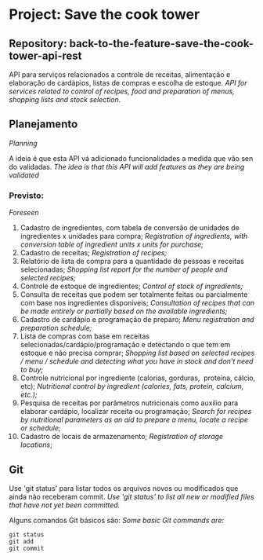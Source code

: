 # Project: Save the cook tower

##  Repository: back-to-the-feature-save-the-cook-tower-api-rest
API para serviços relacionados a controle de receitas, alimentação e elaboração de cardápios, listas de compras e escolha de estoque.
*API for services related to control of recipes, food and preparation of menus, shopping lists and stock selection.*

## Planejamento
*Planning*
 
A ideia é que esta API vá adicionado funcionalidades a medida que vão sendo validadas. 
*The idea is that this API will add features as they are being validated*

### Previsto:
*Foreseen*
 1. Cadastro de ingredientes, com tabela de conversão de unidades de ingredientes x unidades para compra;
 *Registration of ingredients, with conversion table of ingredient units x units for purchase;*
 2. Cadastro de receitas;
 *Registration of recipes;*
 3. Relatório de lista de compra para a quantidade de pessoas e receitas selecionadas;
 *Shopping list report for the number of people and selected recipes;*
 4. Controle de estoque de ingredientes;
 *Control of stock of ingredients;*
 5. Consulta de receitas que podem ser totalmente feitas ou parcialmente com base nos ingredientes disponíveis;
 *Consultation of recipes that can be made entirely or partially based on the available ingredients;*
 6. Cadastro de cardápio e programação de preparo;
 *Menu registration and preparation schedule;*
 7. Lista de compras com base em receitas selecionadas/cardápio/programação e detectando o que tem em estoque e não precisa comprar;
 *Shopping list based on selected recipes / menu / schedule and detecting what you have in stock and don't need to buy;*
 8. Controle nutricional por ingrediente (calorias, gorduras,  proteína, cálcio, etc);
*Nutritional control by ingredient (calories, fats, protein, calcium, etc.);*
 9. Pesquisa de receitas por parâmetros nutricionais como auxilio para elaborar cardápio, localizar receita ou programação;
 *Search for recipes by nutritional parameters as an aid to prepare a menu, locate a recipe or schedule;*
 10. Cadastro de locais de armazenamento;
 *Registration of storage locations*;

 ## Git

 Use 'git status' para listar todos os arquivos novos ou modificados que ainda não receberam commit.
*Use 'git status' to list all new or modified files that have not yet been committed.*
 
 Alguns comandos Git básicos são:
 *Some basic Git commands are:*
```
git status
git add
git commit
```
